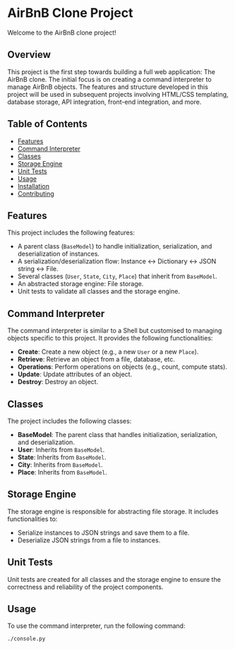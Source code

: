 # AirBnB Clone Project

Welcome to the AirBnB clone project!

## Overview

This project is the first step towards building a full web application: The AirBnB clone. The initial focus is on creating a command interpreter to manage AirBnB objects. The features and structure developed in this project will be used in subsequent projects involving HTML/CSS templating, database storage, API integration, front-end integration, and more.

## Table of Contents

- [Features](#features)
- [Command Interpreter](#command-interpreter)
- [Classes](#classes)
- [Storage Engine](#storage-engine)
- [Unit Tests](#unit-tests)
- [Usage](#usage)
- [Installation](#installation)
- [Contributing](#contributing)


## Features

This project includes the following features:

- A parent class (`BaseModel`) to handle initialization, serialization, and deserialization of instances.
- A serialization/deserialization flow: Instance <-> Dictionary <-> JSON string <-> File.
- Several classes (`User`, `State`, `City`, `Place`) that inherit from `BaseModel`.
- An abstracted storage engine: File storage.
- Unit tests to validate all classes and the storage engine.

## Command Interpreter

The command interpreter is similar to a Shell but customised to managing objects specific to this project. It provides the following functionalities:

- **Create**: Create a new object (e.g., a new `User` or a new `Place`).
- **Retrieve**: Retrieve an object from a file, database, etc.
- **Operations**: Perform operations on objects (e.g., count, compute stats).
- **Update**: Update attributes of an object.
- **Destroy**: Destroy an object.

## Classes

The project includes the following classes:

- **BaseModel**: The parent class that handles initialization, serialization, and deserialization.
- **User**: Inherits from `BaseModel`.
- **State**: Inherits from `BaseModel`.
- **City**: Inherits from `BaseModel`.
- **Place**: Inherits from `BaseModel`.

## Storage Engine

The storage engine is responsible for abstracting file storage. It includes functionalities to:

- Serialize instances to JSON strings and save them to a file.
- Deserialize JSON strings from a file to instances.

## Unit Tests

Unit tests are created for all classes and the storage engine to ensure the correctness and reliability of the project components.

## Usage

To use the command interpreter, run the following command:

```sh
./console.py

